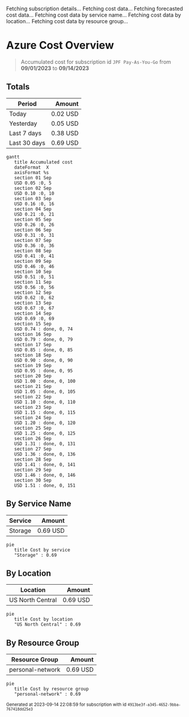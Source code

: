 Fetching subscription details...
Fetching cost data...
Fetching forecasted cost data...
Fetching cost data by service name...
Fetching cost data by location...
Fetching cost data by resource group...
# Azure Cost Overview

> Accumulated cost for subscription id `JPF Pay-As-You-Go` from **09/01/2023** to **09/14/2023**

## Totals

|Period|Amount|
|---|---:|
|Today|0.02 USD|
|Yesterday|0.05 USD|
|Last 7 days|0.38 USD|
|Last 30 days|0.69 USD|

```mermaid
gantt
   title Accumulated cost
   dateFormat  X
   axisFormat %s
   section 01 Sep
   USD 0.05 :0, 5
   section 02 Sep
   USD 0.10 :0, 10
   section 03 Sep
   USD 0.16 :0, 16
   section 04 Sep
   USD 0.21 :0, 21
   section 05 Sep
   USD 0.26 :0, 26
   section 06 Sep
   USD 0.31 :0, 31
   section 07 Sep
   USD 0.36 :0, 36
   section 08 Sep
   USD 0.41 :0, 41
   section 09 Sep
   USD 0.46 :0, 46
   section 10 Sep
   USD 0.51 :0, 51
   section 11 Sep
   USD 0.56 :0, 56
   section 12 Sep
   USD 0.62 :0, 62
   section 13 Sep
   USD 0.67 :0, 67
   section 14 Sep
   USD 0.69 :0, 69
   section 15 Sep
   USD 0.74 : done, 0, 74
   section 16 Sep
   USD 0.79 : done, 0, 79
   section 17 Sep
   USD 0.85 : done, 0, 85
   section 18 Sep
   USD 0.90 : done, 0, 90
   section 19 Sep
   USD 0.95 : done, 0, 95
   section 20 Sep
   USD 1.00 : done, 0, 100
   section 21 Sep
   USD 1.05 : done, 0, 105
   section 22 Sep
   USD 1.10 : done, 0, 110
   section 23 Sep
   USD 1.15 : done, 0, 115
   section 24 Sep
   USD 1.20 : done, 0, 120
   section 25 Sep
   USD 1.25 : done, 0, 125
   section 26 Sep
   USD 1.31 : done, 0, 131
   section 27 Sep
   USD 1.36 : done, 0, 136
   section 28 Sep
   USD 1.41 : done, 0, 141
   section 29 Sep
   USD 1.46 : done, 0, 146
   section 30 Sep
   USD 1.51 : done, 0, 151
```

## By Service Name

|Service|Amount|
|---|---:|
|Storage|0.69 USD|

```mermaid
pie
   title Cost by service
   "Storage" : 0.69
```

## By Location

|Location|Amount|
|---|---:|
|US North Central|0.69 USD|

```mermaid
pie
   title Cost by location
   "US North Central" : 0.69
```

## By Resource Group

|Resource Group|Amount|
|---|---:|
|personal-network|0.69 USD|

```mermaid
pie
   title Cost by resource group
   "personal-network" : 0.69
```

<sup>Generated at 2023-09-14 22:08:59 for subscription with id `4913be3f-a345-4652-9bba-767418dd25e3`</sup>
